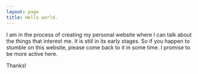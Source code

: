 ```yaml
---
layout: page
title: Hello world.
---
```


I am in the process of creating my personal website where I can talk about the things that interest me. It is still in its early stages. So if you happen to stumble on this website, please come back to it in some time. I promise to be more active here.

Thanks!
